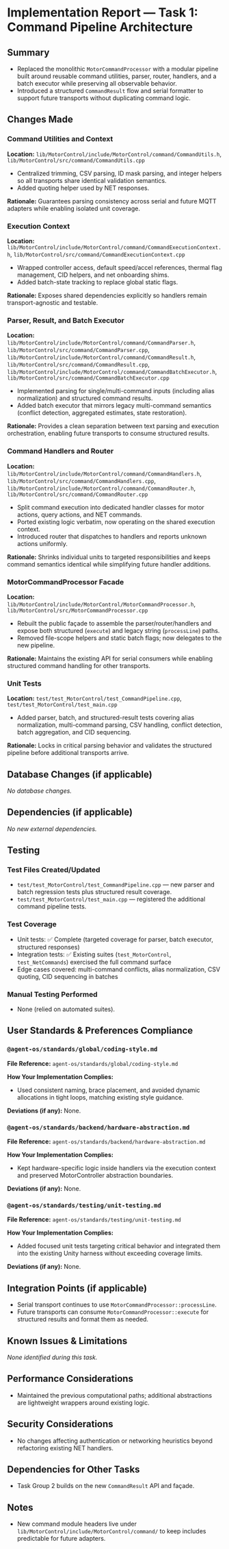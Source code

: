 # Implementation Report — Task 1: Command Pipeline Architecture

## Summary
- Replaced the monolithic `MotorCommandProcessor` with a modular pipeline built around reusable command utilities, parser, router, handlers, and a batch executor while preserving all observable behavior.
- Introduced a structured `CommandResult` flow and serial formatter to support future transports without duplicating command logic.

## Changes Made
### Command Utilities and Context
**Location:** `lib/MotorControl/include/MotorControl/command/CommandUtils.h`, `lib/MotorControl/src/command/CommandUtils.cpp`

- Centralized trimming, CSV parsing, ID mask parsing, and integer helpers so all transports share identical validation semantics.
- Added quoting helper used by NET responses.

**Rationale:** Guarantees parsing consistency across serial and future MQTT adapters while enabling isolated unit coverage.

### Execution Context
**Location:** `lib/MotorControl/include/MotorControl/command/CommandExecutionContext.h`, `lib/MotorControl/src/command/CommandExecutionContext.cpp`

- Wrapped controller access, default speed/accel references, thermal flag management, CID helpers, and net onboarding shims.
- Added batch-state tracking to replace global static flags.

**Rationale:** Exposes shared dependencies explicitly so handlers remain transport-agnostic and testable.

### Parser, Result, and Batch Executor
**Location:** `lib/MotorControl/include/MotorControl/command/CommandParser.h`, `lib/MotorControl/src/command/CommandParser.cpp`, `lib/MotorControl/include/MotorControl/command/CommandResult.h`, `lib/MotorControl/src/command/CommandResult.cpp`, `lib/MotorControl/include/MotorControl/command/CommandBatchExecutor.h`, `lib/MotorControl/src/command/CommandBatchExecutor.cpp`

- Implemented parsing for single/multi-command inputs (including alias normalization) and structured command results.
- Added batch executor that mirrors legacy multi-command semantics (conflict detection, aggregated estimates, state restoration).

**Rationale:** Provides a clean separation between text parsing and execution orchestration, enabling future transports to consume structured results.

### Command Handlers and Router
**Location:** `lib/MotorControl/include/MotorControl/command/CommandHandlers.h`, `lib/MotorControl/src/command/CommandHandlers.cpp`, `lib/MotorControl/include/MotorControl/command/CommandRouter.h`, `lib/MotorControl/src/command/CommandRouter.cpp`

- Split command execution into dedicated handler classes for motor actions, query actions, and NET commands.
- Ported existing logic verbatim, now operating on the shared execution context.
- Introduced router that dispatches to handlers and reports unknown actions uniformly.

**Rationale:** Shrinks individual units to targeted responsibilities and keeps command semantics identical while simplifying future handler additions.

### MotorCommandProcessor Facade
**Location:** `lib/MotorControl/include/MotorControl/MotorCommandProcessor.h`, `lib/MotorControl/src/MotorCommandProcessor.cpp`

- Rebuilt the public façade to assemble the parser/router/handlers and expose both structured (`execute`) and legacy string (`processLine`) paths.
- Removed file-scope helpers and static batch flags; now delegates to the new pipeline.

**Rationale:** Maintains the existing API for serial consumers while enabling structured command handling for other transports.


### Unit Tests
**Location:** `test/test_MotorControl/test_CommandPipeline.cpp`, `test/test_MotorControl/test_main.cpp`

- Added parser, batch, and structured-result tests covering alias normalization, multi-command parsing, CSV handling, conflict detection, batch aggregation, and CID sequencing.

**Rationale:** Locks in critical parsing behavior and validates the structured pipeline before additional transports arrive.

## Database Changes (if applicable)

_No database changes._

## Dependencies (if applicable)

_No new external dependencies._

## Testing

### Test Files Created/Updated
- `test/test_MotorControl/test_CommandPipeline.cpp` — new parser and batch regression tests plus structured result coverage.
- `test/test_MotorControl/test_main.cpp` — registered the additional command pipeline tests.

### Test Coverage
- Unit tests: ✅ Complete (targeted coverage for parser, batch executor, structured responses)
- Integration tests: ✅ Existing suites (`test_MotorControl`, `test_NetCommands`) exercised the full command surface
- Edge cases covered: multi-command conflicts, alias normalization, CSV quoting, CID sequencing in batches

### Manual Testing Performed
- None (relied on automated suites).

## User Standards & Preferences Compliance

### `@agent-os/standards/global/coding-style.md`
**File Reference:** `agent-os/standards/global/coding-style.md`

**How Your Implementation Complies:**
- Used consistent naming, brace placement, and avoided dynamic allocations in tight loops, matching existing style guidance.

**Deviations (if any):** None.

### `@agent-os/standards/backend/hardware-abstraction.md`
**File Reference:** `agent-os/standards/backend/hardware-abstraction.md`

**How Your Implementation Complies:**
- Kept hardware-specific logic inside handlers via the execution context and preserved MotorController abstraction boundaries.

**Deviations (if any):** None.

### `@agent-os/standards/testing/unit-testing.md`
**File Reference:** `agent-os/standards/testing/unit-testing.md`

**How Your Implementation Complies:**
- Added focused unit tests targeting critical behavior and integrated them into the existing Unity harness without exceeding coverage limits.

**Deviations (if any):** None.

## Integration Points (if applicable)

- Serial transport continues to use `MotorCommandProcessor::processLine`.
- Future transports can consume `MotorCommandProcessor::execute` for structured results and format them as needed.

## Known Issues & Limitations

_None identified during this task._

## Performance Considerations

- Maintained the previous computational paths; additional abstractions are lightweight wrappers around existing logic.

## Security Considerations

- No changes affecting authentication or networking heuristics beyond refactoring existing NET handlers.

## Dependencies for Other Tasks

- Task Group 2 builds on the new `CommandResult` API and façade.

## Notes

- New command module headers live under `lib/MotorControl/include/MotorControl/command/` to keep includes predictable for future adapters.
